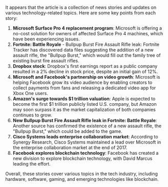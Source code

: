 It appears that the article is a collection of news stories and updates on various technology-related topics. Here are some key points from each story:

1. **Microsoft Surface Pro 4 replacement program**: Microsoft is offering a no-cost solution for owners of affected Surface Pro 4 machines, which have been experiencing issues.
2. **Fortnite: Battle Royale** - Bullpup Burst Fire Assault Rifle leak: Fortnite Tracker has discovered data files suggesting the addition of a new assault rifle, the "Bullpup Burst," which would fill out the family tree of existing burst fire assault rifles.
3. **Dropbox stock**: Dropbox's first earnings report as a public company resulted in a 2% decline in stock price, despite an initial gain of 12%.
4. **Microsoft and Facebook's partnership on video growth**: Microsoft is helping Facebook grow its video audience by enabling creators to collect payments from fans and releasing a dedicated video app for Xbox One users.
5. **Amazon's surge towards $1 trillion valuation**: Apple is expected to become the first $1 trillion publicly listed U.S. company, but Amazon may soon surpass it as the market capitalization of both companies continues to grow.
6. **New Bullpup Burst Fire Assault Rifle leak in Fortnite: Battle Royale**: Another source has confirmed the existence of a new assault rifle, the "Bullpup Burst," which could be added to the game.
7. **Cisco Systems leads enterprise collaboration market**: According to Synergy Research, Cisco Systems maintained a lead over Microsoft in the enterprise collaboration market at the end of 2017.
8. **Facebook explores blockchain technology**: Facebook has created a new division to explore blockchain technology, with David Marcus leading the effort.

Overall, these stories cover various topics in the tech industry, including hardware, software, gaming, and emerging technologies like blockchain.